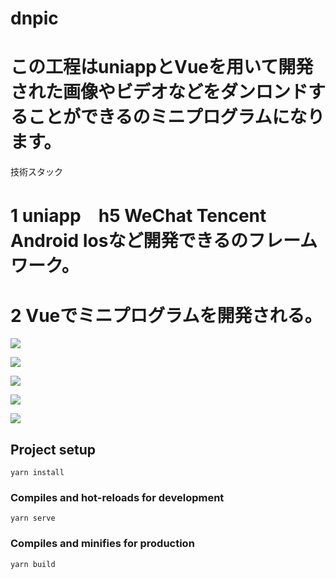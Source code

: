 # dnpic

# この工程はuniappとVueを用いて開発された画像やビデオなどをダンロンドすることができるのミニプログラムになります。

技術スタック

# 1 uniapp　h5 WeChat Tencent Android Iosなど開発できるのフレームワーク。

# 2 Vueでミニプログラムを開発される。

![](https://github.com/wangxinyang/pic_library/blob/main/dnpic/shouye.png)

![](https://github.com/wangxinyang/pic_library/blob/main/dnpic/tuijian.png)

![](https://github.com/wangxinyang/pic_library/blob/main/dnpic/zhuanji.png)

![](https://github.com/wangxinyang/pic_library/blob/main/dnpic/zhuanjixq.png)

![](https://github.com/wangxinyang/pic_library/blob/main/dnpic/jiazaizhong.png)

## Project setup

```
yarn install
```

### Compiles and hot-reloads for development

```
yarn serve
```

### Compiles and minifies for production

```
yarn build
```

